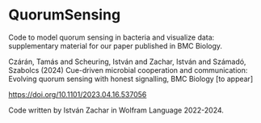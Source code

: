 # QuorumSensing
Code to model quorum sensing in bacteria and visualize data: supplementary material for our paper published in BMC Biology.

Czárán, Tamás and Scheuring, István and Zachar, István and Számadó, Szabolcs (2024) Cue-driven microbial cooperation and communication: Evolving quorum sensing with honest signalling, BMC Biology [to appear]

https://doi.org/10.1101/2023.04.16.537056

Code written by István Zachar in Wolfram Language 2022-2024. 



